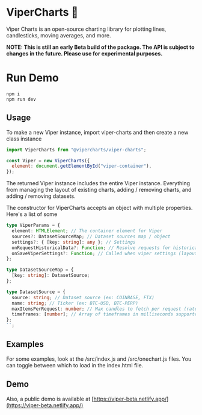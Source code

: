 # ViperCharts 🐍

Viper Charts is an open-source charting library for plotting lines, candlesticks, moving averages, and more.

**NOTE: This is still an early Beta build of the package. The API is subject to changes in the future. Please use for experimental purposes.**

# Run Demo

```
npm i
npm run dev
```

## Usage

To make a new Viper instance, import viper-charts and then create a new class instance

```js
import ViperCharts from "@vipercharts/viper-charts";

const Viper = new ViperCharts({
  element: document.getElementById("viper-container"),
});
```

The returned Viper instance includes the entire Viper instance. Everything from managing the layout of existing charts, adding / removing charts, and adding / removing datasets.

The constructor for ViperCharts accepts an object with multiple properties. Here's a list of some

```typescript
type ViperParams = {
  element: HTMLElement; // The container element for Viper
  sources?: DatasetSourceMap; // Dataset sources map / object
  settings?: { [key: string]: any }; // Settings
  onRequestHistoricalData?: Function; // Resolve requests for historical data
  onSaveViperSettings?: Function; // Called when viper settings (layout, charts, indicators) udpates (same layout as settings object)
};

type DatasetSourceMap = {
  [key: string]: DatasetSource;
};

type DatasetSource = {
  source: string; // Dataset source (ex: COINBASE, FTX)
  name: string; // Ticker (ex: BTC-USD, BTC-PERP)
  maxItemsPerRequest: number; // Max candles to fetch per request (rate limiting)
  timeframes: [number]; // Array of timeframes in milliseconds supported by dataset
};
``;
```

## Examples

For some examples, look at the /src/index.js and /src/onechart.js files. You can toggle between which to load in the index.html file.

## Demo

Also, a public demo is available at [https://viper-beta.netlify.app/](https://viper-beta.netlify.app/)
